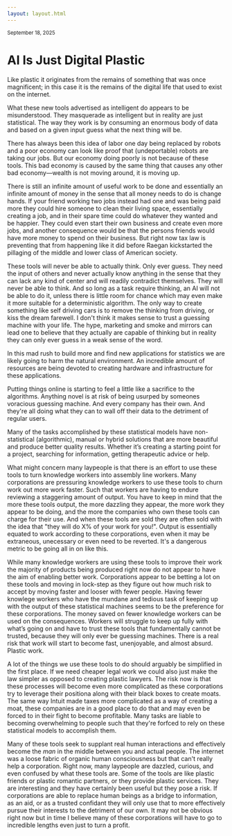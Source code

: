 ```yaml
---
layout: layout.html
---
```


<small>September 18, 2025</small>

# AI Is Just Digital Plastic

Like plastic it originates from the remains of something that was once magnificent; in this case it is the remains of the digital life that used to exist on the internet.

What these new tools advertised as intelligent do appears to be misunderstood. They masquerade as intelligent but in reality are just statistical. The way they work is by consuming an enormous body of data and based on a given input guess what the next thing will be.

There has always been this idea of labor one day being replaced by robots and a poor economy can look like proof that (undeportable) robots are taking our jobs. But our economy doing poorly is not because of these tools. This bad economy is caused by the same thing that causes any other bad economy—wealth is not moving around, it is moving up.

There is still an infinite amount of useful work to be done and essentially an infinite amount of money in the sense that all money needs to do is change hands. If your friend working two jobs instead had one and was being paid more they could hire someone to clean their living space, essentially creating a job, and in their spare time could do whatever they wanted and be happier. They could even start their own business and create even more jobs, and another consequence would be that the persons friends would have more money to spend on their business. But right now tax law is preventing that from happening like it did before Raegan kickstarted the pillaging of the middle and lower class of American society.

These tools will never be able to actually think. Only ever guess. They need the input of others and never actually know anything in the sense that they can lack any kind of center and will readily contradict themselves. They will never be able to think. And so long as a task require thinking, an AI will not be able to do it, unless there is little room for chance which may even make it more suitable for a deterministic algorithm. The only way to create something like self driving cars is to remove the thinking from driving, or kiss the dream farewell. I don't think it makes sense to trust a guessing machine with your life. The hype, marketing and smoke and mirrors can lead one to believe that they actually are capable of thinking but in reality they can only ever guess in a weak sense of the word.

In this mad rush to build more and find new applications for statistics we are likely going to harm the natural environment. An incredible amount of resources are being devoted to creating hardware and infrastructure for these applications.

Putting things online is starting to feel a little like a sacrifice to the algorithms. Anything novel is at risk of being usurped by someones voracious guessing machine. And every company has their own. And they're all doing what they can to wall off their data to the detriment of regular users.

Many of the tasks accomplished by these statistical models have non-statistical (algorithmic), manual or hybrid solutions that are more beautiful and produce better quality results. Whether it’s creating a starting point for a project, searching for information, getting therapeutic advice or help.

What might concern many laypeople is that there is an effort to use these tools to turn knowledge workers into assembly line workers. Many corporations are pressuring knowledge workers to use these tools to churn work out more work faster. Such that workers are having to endure reviewing a staggering amount of output. You have to keep in mind that the more these tools output, the more dazzling they appear, the more work they appear to be doing, and the more the companies who own these tools can charge for their use. And when these tools are sold they are often sold with the idea that "they will do X% of your work for you!". Output is essentially equated to work according to these corporations, even when it may be extraneous, unecessary or even need to be reverted. It's a dangerous metric to be going all in on like this.

While many knowledge workers are using these tools to improve their work the majority of products being produced right now do not appear to have the aim of enabling better work. Corporations appear to be betting a lot on these tools and moving in lock-step as they figure out how much risk to accept by moving faster and looser with fewer people. Having fewer knowlege workers who have the mundane and tedious task of keeping up with the output of these statistical machines seems to be the preference for these corporations. The money saved on fewer knowledge workers can be used on the consequences. Workers will struggle to keep up fully with what’s going on and have to trust these tools that fundamentally cannot be trusted, because they will only ever be guessing machines. There is a real risk that work will start to become fast, unenjoyable, and almost absurd. Plastic work.

A lot of the things we use these tools to do should arguably be simplified in the first place. If we need cheaper legal work we could also just make the law simpler as opposed to creating plastic lawyers. The risk now is that these processes will become even more complicated as these corporations try to leverage their positiona along with their black boxes to create moats. The same way Intuit made taxes more complicated as a way of creating a moat, these companies are in a good place to do that and may even be forced to in their fight to become profitable. Many tasks are liable to becoming overwhelming to people such that they're forfced to rely on these statistical models to accomplish them.

Many of these tools seek to supplant real human interactions and effectively become the _man_ in the middle between you and actual people. The internet was a loose fabric of organic human consciousness but that can't really help a corporation. Right now, many laypeople are dazzled, curious, and even confused by what these tools are. Some of the tools are like plastic friends or plastic romantic partners, or they provide plastic services. They are interesting and they have certainly been useful but they pose a risk. If corporations are able to replace human beings as a bridge to information, as an aid, or as a trusted confidant they will only use that to more effectively pursue their interests to the detriment of our own. It may not be obvious right now but in time I believe many of these corporations will have to go to incredible lengths even just to turn a profit.
